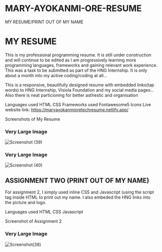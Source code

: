 # MARY-AYOKANMI-ORE-RESUME
MY RESUME/PRINT OUT OF MY NAME

# MY RESUME
 
This is my professional programming resume. It is still under construction and will continue to be edited as I am progressively learning more programming languages, frameworks and gaining relevant work experience. This was a task to be submitted as part of the HNG Internship. It is only about a month into my active coding/coding at all...

This is a responsive, beautifully designed resume with embedded links(tap words) to HNG Internship, Visiola Foundation and my social media pages... Also there is neat particioning for better asthestic and organisation

Languages used
HTML
CSS
Frameworks used
Fontawesome5 Icons
Live website link: https://maryayokanmioretechresume.netlify.app/  


Screenshots of My Resume
### Very Large Image
![Screenshot (39)](https://user-images.githubusercontent.com/88185419/129821306-dbff844b-f9e4-4c44-a628-1ad58c5e7c4a.png)

### Very Large Image
![Screenshot (40)](https://user-images.githubusercontent.com/88185419/129821332-4c7eb370-01da-4035-9f3a-3574a5bf5de3.png)


## ASSIGNMENT TWO (PRINT OUT OF MY NAME)
 
For assignment 2, I simply used inline CSS and Javascript (using the script tag inside HTML to print out my name. I also embeded the HNG links into the picture and logo.

Languages used
HTML
CSS
Javascript

Screenshot of Assignment 2

### Very Large Image
 ![Screenshot(38)](https://user-images.githubusercontent.com/88185419/129821160-ee91c17d-171b-4f96-87b2-84a28c3b509a.png)
 
 
 
  


